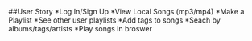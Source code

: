 ##User Story
*Log In/Sign Up
*View Local Songs (mp3/mp4)
*Make a Playlist
*See other user playlists
*Add tags to songs
*Seach by albums/tags/artists
*Play songs in broswer

